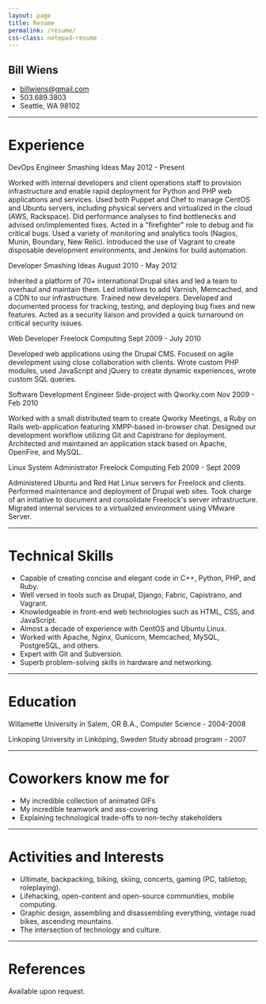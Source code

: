 ```yaml
---
layout: page
title: Resume
permalink: /resume/
css-class: notepad-resume
---
```


## Bill Wiens

* billwiens@gmail.com
* 503.689.3803
* Seattle, WA 98102


* * *

# Experience

DevOps Engineer
Smashing Ideas
May 2012 - Present

Worked with internal developers and client operations staff to provision infrastructure and enable rapid deployment for Python and PHP web applications and services. Used both Puppet and Chef to manage CentOS and Ubuntu servers, including physical servers and virtualized in the cloud (AWS, Rackspace). Did performance analyses to find bottlenecks and advised on/implemented fixes. Acted in a "firefighter" role to debug and fix critical bugs. Used a variety of monitoring and analytics tools (Nagios, Munin, Boundary, New Relic). Introduced the use of Vagrant to create disposable development environments, and Jenkins for build automation.


Developer
Smashing Ideas
August 2010 - May 2012

Inherited a platform of 70+ international Drupal sites and led a team to overhaul and maintain them. Led initiatives to add Varnish, Memcached, and a CDN to our infrastructure. Trained new developers. Developed and documented process for tracking, testing, and deploying bug fixes and new features. Acted as a security liaison and provided a quick turnaround on critical security issues.


Web Developer
Freelock Computing
Sept 2009 - July 2010

Developed web applications using the Drupal CMS. Focused on agile development using close collaboration with clients. Wrote custom PHP modules, used JavaScript and jQuery to create dynamic experiences, wrote custom SQL queries.


Software Development Engineer
Side-project with Qworky.com
Nov 2009 - Feb 2010

Worked with a small distributed team to create Qworky Meetings, a Ruby on Rails web-application featuring XMPP-based in-browser chat. Designed our development workflow utilizing Git and Capistrano for deployment. Architected and maintained an application stack based on Apache, OpenFire, and MySQL.


Linux System Administrator
Freelock Computing
Feb 2009 - Sept 2009

Administered Ubuntu and Red Hat Linux servers for Freelock and clients. Performed maintenance and deployment of Drupal web sites. Took charge of an initiative to document and consolidate Freelock's server infrastructure. Migrated internal services to a virtualized environment using VMware Server.

* * *

# Technical Skills

* Capable of creating concise and elegant code in C++, Python, PHP, and Ruby.
* Well versed in tools such as Drupal, Django, Fabric, Capistrano, and Vagrant.
* Knowledgeable in front-end web technologies such as HTML, CSS, and JavaScript.
* Almost a decade of experience with CentOS and Ubuntu Linux.
* Worked with Apache, Nginx, Gunicorn, Memcached, MySQL, PostgreSQL, and others.
* Expert with Git and Subversion.
* Superb problem-solving skills in hardware and networking.

* * *

# Education

Willamette University in Salem, OR
B.A., Computer Science - 2004-2008

Linkoping University in Linköping, Sweden
Study abroad program - 2007

* * *

# Coworkers know me for

* My incredible collection of animated GIFs
* My incredible teamwork and ass-covering
* Explaining technological trade-offs to non-techy stakeholders

* * *

# Activities and Interests

* Ultimate, backpacking, biking, skiing, concerts, gaming (PC, tabletop, roleplaying).
* Lifehacking, open-content and open-source communities, mobile computing.
* Graphic design, assembling and disassembling everything, vintage road bikes, ascending mountains.
* The intersection of technology and culture.

* * *

# References

Available upon request.